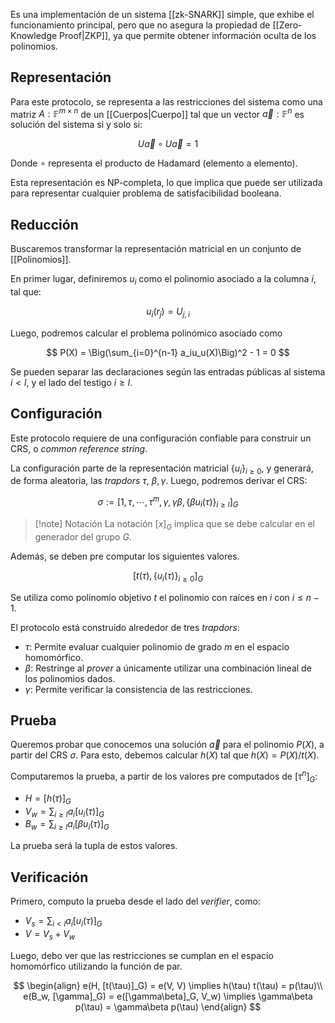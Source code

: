 Es una implementación de un sistema [[zk-SNARK]] simple, que exhibe el funcionamiento principal, pero que no asegura la propiedad de [[Zero-Knowledge Proof|ZKP]], ya que permite obtener información oculta de los polinomios.

## Representación

Para este protocolo, se representa a las restricciones del sistema como una matriz $A:\mathbb F^{m \times n}$ de un [[Cuerpos|Cuerpo]] tal que un vector $\vec a: \mathbb F^n$ es solución del sistema si y solo si:

$$
U\vec a \circ U\vec a = 1
$$

Donde $\circ$ representa el producto de Hadamard (elemento a elemento).

Esta representación es NP-completa, lo que implica que puede ser utilizada para representar cualquier problema de satisfacibilidad booleana.

## Reducción

Buscaremos transformar la representación matricial en un conjunto de [[Polinomios]].

En primer lugar, definiremos $u_i$ como el polinomio asociado a la columna $i$, tal que:

$$
u_i(r_j) = U_{j,i}
$$

Luego, podremos calcular el problema polinómico asociado como

$$
P(X) = \Big(\sum_{i=0}^{n-1} a_iu_u(X)\Big)^2 - 1 = 0
$$

Se pueden separar las declaraciones según las entradas públicas al sistema $i < l$, y el lado del testigo $i \geq l$.

## Configuración

Este protocolo requiere de una configuración confiable para construir un CRS, o *common reference string*.

La configuración parte de la representación matricial $\{u_i\}_{i \geq 0}$, y generará, de forma aleatoria, las *trapdors* $\tau$, $\beta, \gamma$. Luego, podremos derivar el CRS:

$$
\sigma := [1, \tau, \cdots, \tau^m, \gamma, \gamma\beta, \{\beta u_i(\tau)\}_{i \geq l}]_G
$$

> [!note] Notación
>  La notación $[x]_G$ implica que se debe calcular en el generador del grupo $G$.

Además, se deben pre computar los siguientes valores.

$$
[t(\tau), \{u_i(\tau)\}_{i \geq 0}]_G
$$

Se utiliza como polinomio objetivo $t$ el polinomio con raíces en $i$ con $i \leq n-1$.

El protocolo está construido alrededor de tres *trapdors*:

- $\tau$: Permite evaluar cualquier polinomio de grado $m$ en el espacio homomórfico.
- $\beta$: Restringe al *prover* a únicamente utilizar una combinación lineal de los polinomios dados.
- $\gamma$: Permite verificar la consistencia de las restricciones.

## Prueba

Queremos probar que conocemos una solución $\vec a$ para el polinomio $P(X)$, a partir del CRS $\sigma$. Para esto, debemos calcular $h(X)$ tal que $h(X) = P(X) / t(X)$.

Computaremos la prueba, a partir de los valores pre computados de $[\tau^n]_G$:

-  $H = [h(\tau)]_G$
- $V_w = \sum_{i \geq l} a_i [u_i(\tau)]_G$
- $B_w = \sum_{i \geq l} a_i [\beta u_i(\tau)]_G$

La prueba será la tupla de estos valores.

## Verificación

Primero, computo la prueba desde el lado del *verifier*, como:

- $V_s = \sum_{i < l}a_i[u_i(\tau)]_G$
- $V = V_s + V_w$

Luego, debo ver que las restricciones se cumplan en el espacio homomórfico utilizando la función de par.

$$
\begin{align}
e(H, [t(\tau)]_G) = e(V, V) \implies h(\tau) t(\tau) = p(\tau)\\
e(B_w, [\gamma]_G) = e([\gamma\beta]_G, V_w) \implies \gamma\beta p(\tau) = \gamma\beta p(\tau) 
\end{align}
$$
